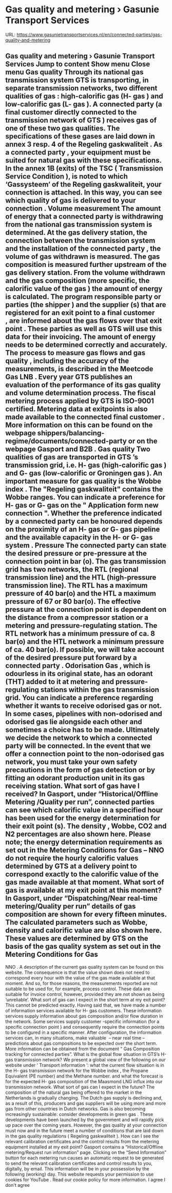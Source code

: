 # Gas quality and metering › Gasunie Transport Services

URL: https://www.gasunietransportservices.nl/en/connected-parties/gas-quality-and-metering

Gas quality and metering › Gasunie Transport Services
Jump to content
Show menu
Close menu
Gas quality
Through its national
gas
transmission
system
GTS
is transporting, in separate
transmission
networks, two different qualities of
gas
: high-calorific
gas
(H-
gas
) and low-calorific
gas
(L-
gas
). A
connected party
(a
final customer
directly connected to the
transmission
network of
GTS
) receives
gas
of one of these two
gas
qualities. The specifications of these gases are laid down in annex 3 resp. 4 of the
Regeling gaskwaliteit
.
As a
connected party
, your equipment must be suited for natural
gas
with these specifications. In the annex 1B (exits) of the TSC (
Transmission Service Condition
), is noted to which ‘Gassysteem’ of the Regeling gaskwaliteit, your
connection
is attached. In this way, you can see which quality of
gas
is delivered to your
connection
.
Volume measurement
The amount of energy that a
connected party
is withdrawing from the national
gas
transmission
system
is determined. At the
gas
delivery station, the
connection
between the
transmission
system
and the installation of the
connected party
, the volume of
gas
withdrawn is measured. The
gas
composition is measured further upstream of the
gas
delivery station. From the volume withdrawn and the
gas
composition (more specific, the calorific value of the
gas
) the amount of energy is calculated.
The program responsible party or parties (the
shipper
) and the
supplier
(s) that are registered for an
exit point
to a
final customer
, are informed about the
gas
flows over that
exit point
. These parties as well as
GTS
will use this data for their invoicing. The amount of energy needs to be determined correctly and accurately. The process to measure
gas
flows and
gas quality
, including the accuracy of the measurements, is described in the
Meetcode Gas LNB
. Every year
GTS
publishes an
evaluation
of the performance of its
gas quality
and volume determination process. The fiscal metering process applied by
GTS
is ISO-9001 certified.
Metering data at exitpoints is also made available to the connected
final customer
. More information on this can be found on the webpage
shippers/balancing-regime/documents/connected-party
or on the webpage
Gasport and B2B
.
Gas quality
Two qualities of
gas
are transported in
GTS
’s
transmission
grid, i.e. H-
gas
(high-calorific
gas
) and G-
gas
(low-calorific or Groningen
gas
). An important measure for
gas quality
is the
Wobbe index
. The
"Regeling gaskwaliteit"
contains the Wobbe ranges.
You can indicate a preference for H-
gas
or G-
gas
on the "
Application form new connection
". Whether the preference indicated by a
connected party
can be honoured depends on the proximity of an H-
gas
or G-
gas
pipeline and the
available capacity
in the H- or G-
gas
system
.
Pressure
The
connected party
can state the desired pressure or pre-pressure at the
connection point
in bar (o). The
gas
transmission
grid has two networks, the RTL (regional
transmission
line) and the HTL (high-pressure
transmission
line). The RTL has a maximum pressure of 40 bar(o) and the HTL a maximum pressure of 67 or 80 bar(o). The effective pressure at the
connection point
is dependent on the distance from a compressor station or a metering and pressure-regulating station. The RTL network has a minimum pressure of ca. 8 bar(o) and the HTL network a minimum pressure of ca. 40 bar(o). If possible, we will take account of the desired pressure put forward by a
connected party
.
Odorisation
Gas
, which is odourless in its original state, has an odorant (THT) added to it at metering and pressure-regulating stations within the
gas
transmission
grid. You can indicate a preference regarding whether it wants to receive odorised
gas
or not. In some cases, pipelines with non-odorised and odorised
gas
lie alongside each other and sometimes a choice has to be made. Ultimately we decide the network to which a
connected party
will be connected. In the event that we offer a
connection point
to the non-odorised
gas
network, you must take your own safety precautions in the form of
gas
detection or by fitting an odorant production unit in its
gas
receiving station.
What sort of gas have I received?
In Gasport, under “Historical/Offline Metering /Quality per run”, connected parties can see which calorific value in a specified
hour
has been used for the energy determination for their
exit point
(s). The
density
, Wobbe, CO2 and N2 percentages are also shown here.
Please note; the energy determination requirements as set out in the Metering Conditions for
Gas
–
NNO
do not require the hourly calorific values determined by
GTS
at a delivery point to correspond exactly to the calorific value of the
gas
made available at that moment.
What sort of gas is available at my exit point at this moment?
In Gasport, under “Dispatching/Near real-time metering/Quality per run” details of
gas
composition are shown for every fifteen minutes. The calculated parameters such as Wobbe,
density
and calorific value are also shown here.
These values are determined by
GTS
on the basis of the
gas quality
system
as set out in the Metering Conditions for
Gas
-
NNO
. A description of the current
gas quality
system
can be found on this website. The consequence is that the value shown does not need to correspond every
hour
with the value of the
gas
made available at that moment. And so, for those reasons, the measurements reported are not suitable to be used for, for example, process control. These data are suitable for invoice control, however, provided they are not shown as being ‘unreliable’.
What sort of gas can I expect in the short term at my exit point?
This cannot be predicted exactly. Having said that, we have made a number of information services available for H-
gas
customers. These information services
supply
information about
gas
composition and/or flow duration in the network. Some services
supply
customer
-specific information (for a specific
connection point
) and consequently require the
connection
points to be configured in a specific manner. After configuration, the information services can, in many situations, make valuable  – near real time – predictions about
gas
compositions to be expected over the short term. More information can be obtained from the document “
Gas
Composition tracking for connected parties”.
What is the global flow situation in GTS’s H-gas transmission network?
We present a global view of the following on our website under ‘
Transport information
’:
what the current flow situation is in the H-
gas
transmission
network for the
Wobbe index
, the Propane Equivalent (PE number) and the Methane number.
and what the forecast is for the expected H-
gas
composition of the Maasmond LNG influx into our
transmission
network.
What sort of gas can I expect in the future?
The composition of the natural
gas
being offered to the market in the Netherlands is gradually changing. The Dutch
gas
supply
is declining and, as a result of this, producers and
gas
suppliers will be using more and more
gas
from other countries in Dutch networks.
Gas
is also becoming increasingly sustainable: consider developments in green
gas
. These developments have been launched by the government and will rapidly pick up pace over the coming years.
However, the
gas quality
at your
connection
must now and in the future meet a number of conditions that are laid down in the
gas quality
regulations (
Regeling gaskwaliteit
).
How can I see the relevant calibration certificates and the control results from the metering equipment installed at my exit point?
Gasport contains a “Historical/Offline metering/Request run information” page. Clicking on the “Send Information” button for each metering run causes an automatic request to be generated to send the relevant calibration certificates and control results to you, digitally, by email. This information will be in your possession by the following (working) day.
This website requests your permission to use cookies for
YouTube
. Read our
cookie policy
for more information.
I agree
I don't agree